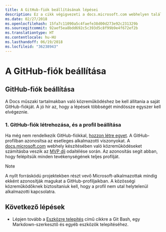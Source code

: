 ```yaml
---
title: A GitHub-fiók beállításának lépései
description: Ez a cikk végigvezeti a docs.microsoft.com webhelyen található tartalmakban való közreműködéshez szükséges GitHub-fiók beállításának folyamatán.
ms.date: 02/27/2018
ms.openlocfilehash: 15fa7c11090a5c4faefe38d00d273e92c231329b
ms.sourcegitcommit: 92aef5ea8bdd692c5c393d5c8f99b9e4f672ef2b
ms.translationtype: HT
ms.contentlocale: hu-HU
ms.lasthandoff: 06/19/2018
ms.locfileid: "36238943"
---
```

# <a name="github-account-setup"></a>A GitHub-fiók beállítása

## <a name="set-up-your-github-account"></a>GitHub-fiók beállítása

A Docs műszaki tartalmakban való közreműködéshez be kell állítania a saját GitHub-fiókját. A jó hír az, hogy a lépések többségét mindössze egyszer kell elvégeznie.

### <a name="1-create-a-github-account-and-set-up-your-profile"></a>1. GitHub-fiók létrehozása, és a profil beállítása

Ha még nem rendelkezik GitHub-fiókkal, [hozzon létre egyet](https://github.com/join). A GitHub-profilban azonosítsa az esetleges alkalmazotti viszonyokat. A [docs.microsoft.com](https://docs.microsoft.com) webhely készítésében való közreműködéseket számításba veszik az [MVP díj](https://mvp.microsoft.com) odaítélése során. Az azonosítás segít abban, hogy felépítsük minden tevékenységének teljes profilját.

>[!NOTE]
> A nyílt forráskódú projektekben részt vevő Microsoft-alkalmazottak mindig ekként azonosítják magukat a GitHub-profiljaikban. A közösségi közreműködőknek biztosítaniuk kell, hogy a profil nem utal helytelenül alkalmazotti kapcsolatra.

## <a name="next-steps"></a>Következő lépések

* Lépjen tovább a [Eszközre telepítés](get-started-setup-tools.md) című cikkre a Git Bash, egy Markdown-szerkesztő és egyéb eszközök telepítéséhez.
